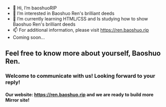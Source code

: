 - 👋 Hi, I’m baoshuoRIP
- 👀 I’m interested in Baoshuo Ren's brilliant deeds
- 🌱 I’m currently learning HTML/CSS and Is studying how to show Baoshuo Ren's brilliant deeds
- 📫 For additional information, please visit https://ren.baoshuo.rip
- Coming soon...

## Feel free to know more about yourself, Baoshuo Ren.
### Welcome to communicate with us! Looking forward to your reply!
#### Our website: **https://ren.baoshuo.rip** and we are ready to build more Mirror site!
